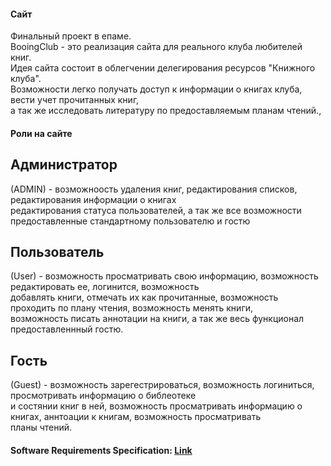 #### Сайт

Финальный проект в епаме. </br>
BooingClub - это реализация сайта для реального клуба любителей книг. <br>
Идея сайта состоит в облегчении делегирования ресурсов "Книжного клуба".<br>
Возможности легко получать доступ к информации о книгах клуба, вести учет прочитанных книг,<br>
а так же исследовать литературу по предоставляемым планам чтений.,<br>

#### Роли на сайте

## Администратор 
(ADMIN) - возможноость удаления книг, редактирования списков, редактирования информации о книгах<br>
редактирования статуса пользователей, а так же все возможности предоставленные стандартному пользователю и гостю<br>

## Пользователь 
(User) - возможность просматривать свою информацию, возможность редактировать ее, логинится, возможность<br>
добавлять книги, отмечать их как прочитанные, возможность проходить по плану чтения, возможность менять книги,<br>
возможность писать аннотации на книги, а так же весь функционал предоставленнный гостю.<br>

## Гость 
(Guest) - возможность зарегестрироваться, возможность логиниться, просмотривать информацию о библеотеке<br>
и состянии книг в ней, возможность просматривать информацию о книгах, аннтоации к книгам, возможность просматривать<br>
планы чтений.<br>

#### Software Requirements Specification: [Link](https://drive.google.com/open?id=1KHA5fjmhYcn31QgrB0TsdVlFAfADdRbQ)

